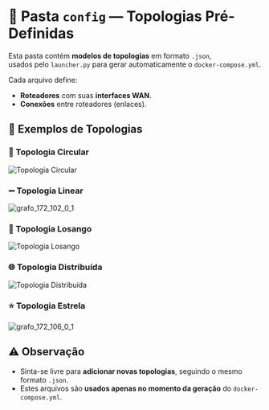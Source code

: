 # 📂 Pasta `config` — Topologias Pré-Definidas

Esta pasta contém **modelos de topologias** em formato `.json`,  
usados pelo `launcher.py` para gerar automaticamente o `docker-compose.yml`.

Cada arquivo define:

- **Roteadores** com suas **interfaces WAN**.
- **Conexões** entre roteadores (enlaces).

## 📐 Exemplos de Topologias

### 🔄 Topologia Circular
![Topologia Circular](../grafos/grafo_topologia_circular.png)

### ➖ Topologia Linear

![grafo_172_102_0_1](https://github.com/user-attachments/assets/918b62b3-dcbc-424a-9152-bc867a445d91)


### 💎 Topologia Losango
![Topologia Losango](../grafos/grafo_topologia_losango.png)

### 🌐 Topologia Distribuída
![Topologia Distribuída](../grafos/grafo_topologia_distribuida.png)

### ⭐ Topologia Estrela
![grafo_172_106_0_1](https://github.com/user-attachments/assets/b0e42674-8381-4362-8047-d71bfd1c7038)


## ⚠️ Observação
- Sinta-se livre para **adicionar novas topologias**, seguindo o mesmo formato `.json`.
- Estes arquivos são **usados apenas no momento da geração** do `docker-compose.yml`.
